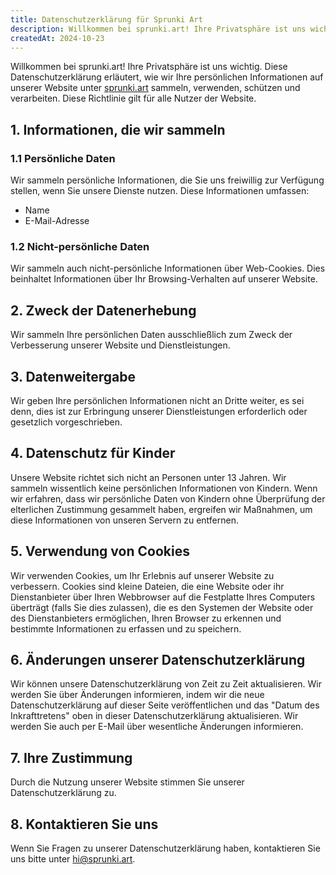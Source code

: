 ```yaml
---
title: Datenschutzerklärung für Sprunki Art
description: Willkommen bei sprunki.art! Ihre Privatsphäre ist uns wichtig. Diese Datenschutzerklärung erläutert, wie wir Ihre persönlichen Informationen auf unserer Website unter sprunki.art sammeln, verwenden, schützen und verarbeiten. Diese Richtlinie gilt für alle Nutzer der Website.
createdAt: 2024-10-23
---
```


Willkommen bei sprunki.art! Ihre Privatsphäre ist uns wichtig. Diese Datenschutzerklärung erläutert, wie wir Ihre persönlichen Informationen auf unserer Website unter [sprunki.art](https://sprunki.art/) sammeln, verwenden, schützen und verarbeiten. Diese Richtlinie gilt für alle Nutzer der Website.

## 1. Informationen, die wir sammeln

### 1.1 Persönliche Daten

Wir sammeln persönliche Informationen, die Sie uns freiwillig zur Verfügung stellen, wenn Sie unsere Dienste nutzen. Diese Informationen umfassen:

- Name
- E-Mail-Adresse

### 1.2 Nicht-persönliche Daten

Wir sammeln auch nicht-persönliche Informationen über Web-Cookies. Dies beinhaltet Informationen über Ihr Browsing-Verhalten auf unserer Website.

## 2. Zweck der Datenerhebung

Wir sammeln Ihre persönlichen Daten ausschließlich zum Zweck der Verbesserung unserer Website und Dienstleistungen.

## 3. Datenweitergabe

Wir geben Ihre persönlichen Informationen nicht an Dritte weiter, es sei denn, dies ist zur Erbringung unserer Dienstleistungen erforderlich oder gesetzlich vorgeschrieben.

## 4. Datenschutz für Kinder

Unsere Website richtet sich nicht an Personen unter 13 Jahren. Wir sammeln wissentlich keine persönlichen Informationen von Kindern. Wenn wir erfahren, dass wir persönliche Daten von Kindern ohne Überprüfung der elterlichen Zustimmung gesammelt haben, ergreifen wir Maßnahmen, um diese Informationen von unseren Servern zu entfernen.

## 5. Verwendung von Cookies

Wir verwenden Cookies, um Ihr Erlebnis auf unserer Website zu verbessern. Cookies sind kleine Dateien, die eine Website oder ihr Dienstanbieter über Ihren Webbrowser auf die Festplatte Ihres Computers überträgt (falls Sie dies zulassen), die es den Systemen der Website oder des Dienstanbieters ermöglichen, Ihren Browser zu erkennen und bestimmte Informationen zu erfassen und zu speichern.

## 6. Änderungen unserer Datenschutzerklärung

Wir können unsere Datenschutzerklärung von Zeit zu Zeit aktualisieren. Wir werden Sie über Änderungen informieren, indem wir die neue Datenschutzerklärung auf dieser Seite veröffentlichen und das "Datum des Inkrafttretens" oben in dieser Datenschutzerklärung aktualisieren. Wir werden Sie auch per E-Mail über wesentliche Änderungen informieren.

## 7. Ihre Zustimmung

Durch die Nutzung unserer Website stimmen Sie unserer Datenschutzerklärung zu.

## 8. Kontaktieren Sie uns

Wenn Sie Fragen zu unserer Datenschutzerklärung haben, kontaktieren Sie uns bitte unter [hi@sprunki.art](mailto:hi@sprunki.art).
